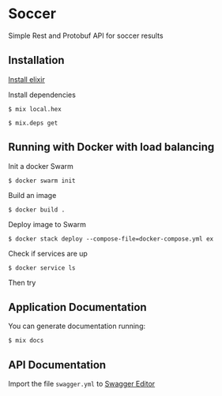 # Soccer

Simple Rest and Protobuf API for soccer results

## Installation

[Install elixir](https://elixir-lang.org/install.html#distributions)

Install dependencies

 `$ mix local.hex`
 
 `$ mix.deps get`

## Running with Docker with load balancing

Init a docker Swarm

`$ docker swarm init`

Build an image 

`$ docker build .`

Deploy image to Swarm 

`$ docker stack deploy --compose-file=docker-compose.yml ex`

Check if services are up

`$ docker service ls`

Then try 


## Application Documentation

You can generate documentation running:

`$ mix docs`

## API Documentation

Import the file `swagger.yml` to [Swagger Editor](https://editor.swagger.io/)
